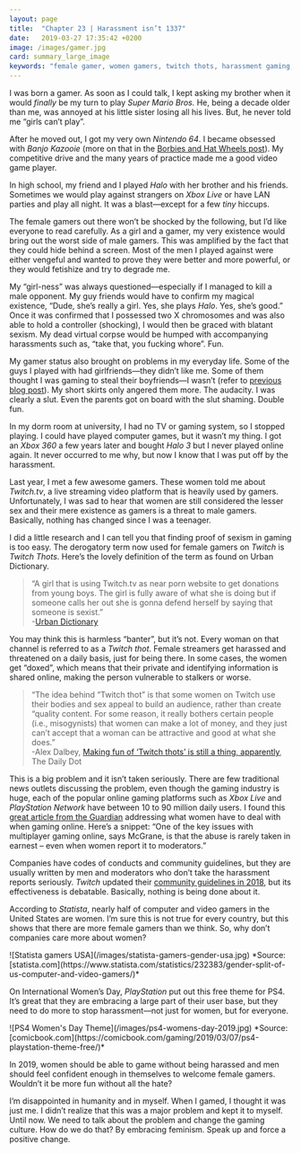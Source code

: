 ```yaml
---
layout: page
title:  "Chapter 23 | Harassment isn’t 1337"
date:   2019-03-27 17:35:42 +0200
image: /images/gamer.jpg
card: summary_large_image
keywords: "female gamer, women gamers, twitch thots, harassment gaming, online gaming harassment, women can be good at gaming"
---
```


I was born a gamer. As soon as I could talk, I kept asking my brother when it would *finally* be my turn to play *Super Mario Bros.* He, being a decade older than me, was annoyed at his little sister losing all his lives. But, he never told me “girls can’t play”.

After he moved out, I got my very own *Nintendo 64*. I became obsessed with *Banjo Kazooie* (more on that in the [Borbies and Hat Wheels post](https://www.evulving.com/2018/12/06/borbies-hatwheels.html)). My competitive drive and the many years of practice made me a good video game player.

In high school, my friend and I played *Halo* with her brother and his friends. Sometimes we would play against strangers on *Xbox Live* or have LAN parties and play all night. It was a blast—except for a few *tiny* hiccups. 

The female gamers out there won’t be shocked by the following, but I’d like everyone to read carefully. As a girl and a gamer, my very existence would bring out the worst side of male gamers. This was amplified by the fact that they could hide behind a screen. Most of the men I played against were either vengeful and wanted to prove they were better and more powerful, or they would fetishize and try to degrade me. 

My “girl-ness” was always questioned—especially if I managed to kill a male opponent. My guy friends would have to confirm my magical existence, “Dude, she’s really a girl. Yes, she plays *Halo*. Yes, she’s good.” Once it was confirmed that I possessed two X chromosomes and was also able to hold a controller (shocking), I would then be graced with blatant sexism. My dead virtual corpse would be humped with accompanying harassments such as, “take that, you fucking whore”. Fun.

My gamer status also brought on problems in my everyday life. Some of the guys I played with had girlfriends—they didn’t like me. Some of them thought I was gaming to steal their boyfriends—I wasn’t (refer to [previous blog post](https://www.evulving.com/2019/03/20/friends.html)). My short skirts only angered them more. The audacity. I was clearly a slut. Even the parents got on board with the slut shaming. Double fun.

In my dorm room at university, I had no TV or gaming system, so I stopped playing. I could have played computer games, but it wasn’t my thing. I got an *Xbox 360* a few years later and bought *Halo 3* but I never played online again. It never occurred to me why, but now I know that I was put off by the harassment.

Last year, I met a few awesome gamers. These women told me about *Twitch.tv*, a live streaming video platform that is heavily used by gamers. Unfortunately, I was sad to hear that women are still considered the lesser sex and their mere existence as gamers is a threat to male gamers. Basically, nothing has changed since I was a teenager.

I did a little research and I can tell you that finding proof of sexism in gaming is too easy. The derogatory term now used for female gamers on *Twitch* is *Twitch Thots*. Here’s the lovely definition of the term as found on Urban Dictionary. 

>“A girl that is using Twitch.tv as near porn website to get donations from young boys. The girl is fully aware of what she is doing but if someone calls her out she is gonna defend herself by saying that someone is sexist.”  
-[Urban Dictionary](https://www.urbandictionary.com/define.php?term=Twitch%20Thot)

You may think this is harmless “banter”, but it’s not. Every woman on that channel is referred to as a *Twitch thot*. Female streamers get harassed and threatened on a daily basis, just for being there. In some cases, the women get “doxed”, which means that their private and identifying information is shared online, making the person vulnerable to stalkers or worse. 

>“The idea behind “Twitch thot” is that some women on Twitch use their bodies and sex appeal to build an audience, rather than create “quality content. For some reason, it really bothers certain people (i.e., misogynists) that women can make a lot of money, and they just can’t accept that a woman can be attractive and good at what she does.”  
-Alex Dalbey, [Making fun of ‘Twitch thots’ is still a thing, apparently](https://www.dailydot.com/parsec/xqc-felix-lengyel-twitch-thots/), The Daily Dot 

This is a big problem and it isn’t taken seriously. There are few traditional news outlets discussing the problem, even though the gaming industry is huge, each of the popular online gaming platforms such as *Xbox Live* and *PlayStation Network* have between 10 to 90 million daily users. I found this [great article from the Guardian](https://www.theguardian.com/culture/2017/oct/24/hey-dude-do-this-the-last-resort-for-female-gamers-escaping-online-abuse) addressing what women have to deal with when gaming online. Here’s a snippet: “One of the key issues with multiplayer gaming online, says McGrane, is that the abuse is rarely taken in earnest – even when women report it to moderators.” 

Companies have codes of conducts and community guidelines, but they are usually written by men and moderators who don’t take the harassment reports seriously. *Twitch* updated their [community guidelines in 2018](https://www.twitch.tv/p/legal/community-guidelines/), but its effectiveness is debatable. Basically, nothing is being done about it. 

According to *Statista*, nearly half of computer and video gamers in the United States are women. I’m sure this is not true for every country, but this shows that there are more female gamers than we think. So, why don’t companies care more about women?

<div class="image center" markdown="1">
![Statista gamers USA](/images/statista-gamers-gender-usa.jpg)
*Source: [statista.com](https://www.statista.com/statistics/232383/gender-split-of-us-computer-and-video-gamers/)*
</div>

On International Women’s Day, *PlayStation* put out this free theme for PS4. It’s great that they are embracing a large part of their user base, but they need to do more to stop harassment—not just for women, but for everyone.

<div class="image center" markdown="1">
![PS4 Women's Day Theme](/images/ps4-womens-day-2019.jpg)
*Source: [comicbook.com](https://comicbook.com/gaming/2019/03/07/ps4-playstation-theme-free/)*
</div>

In 2019, women should be able to game without being harassed and men should feel confident enough in themselves to welcome female gamers. Wouldn’t it be more fun without all the hate? 

I’m disappointed in humanity and in myself. When I gamed, I thought it was just me. I didn’t realize that this was a major problem and kept it to myself. Until now. We need to talk about the problem and change the gaming culture. How do we do that? By embracing feminism. Speak up and force a positive change.

